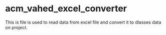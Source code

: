 # acm_vahed_excel_converter
This is file is used to read data from excel file and convert it to dlasses data on project.
